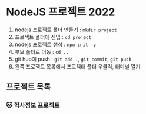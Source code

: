 # NodeJS 프로젝트 2022

1. nodejs 프로젝트 폴더 만들기 : `mkdir project`
2. 프로젝트 폴더에 진입 : `cd project`
3. nodejs 프로젝트 생성 : `npm init -y`
4. 부모 폴더로 이동 : `cd ..`
5. git hub에 push : `git add .`, `git commit`,
   `git push`
6. 왼쪽 프로젝트 목록에서 프로젝터 폴더 우클릭,
   터미널 열기

## 프로젝트 목록

### :cat: 학사정보 프로젝트

